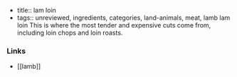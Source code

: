 - title:: lam loin
- tags:: unreviewed, ingredients, categories, land-animals, meat, lamb
lam loin This is where the most tender and expensive cuts come from, including loin chops and loin roasts.

### Links

* [[lamb]]
